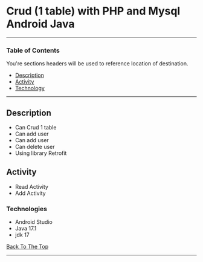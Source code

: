 # Crud (1 table) with PHP and Mysql Android Java

---

### Table of Contents

You're sections headers will be used to reference location of destination.

- [Description](#description)
- [Activity](#activity)
- [Technology](#technologies)

---

## Description

- Can Crud 1 table
- Can add user
- Can add user
- Can delete user
- Using library Retrofit


## Activity

- Read Activity
- Add Activity

### Technologies

- Android Studio
- Java 17.1
- jdk 17

[Back To The Top](#academic-data-app)

---
